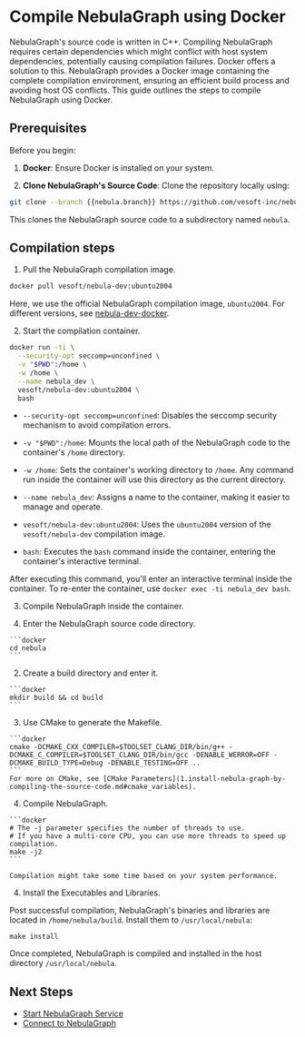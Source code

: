 
# Compile NebulaGraph using Docker

NebulaGraph's source code is written in C++. Compiling NebulaGraph requires certain dependencies which might conflict with host system dependencies, potentially causing compilation failures. Docker offers a solution to this. NebulaGraph provides a Docker image containing the complete compilation environment, ensuring an efficient build process and avoiding host OS conflicts. This guide outlines the steps to compile NebulaGraph using Docker.

## Prerequisites

Before you begin:

1. **Docker**: Ensure Docker is installed on your system.
  
2. **Clone NebulaGraph's Source Code**: Clone the repository locally using:
   
  ```bash
  git clone --branch {{nebula.branch}} https://github.com/vesoft-inc/nebula.git
  ```

  This clones the NebulaGraph source code to a subdirectory named `nebula`.

## Compilation steps

1. Pull the NebulaGraph compilation image.
   
  ```bash
  docker pull vesoft/nebula-dev:ubuntu2004
  ```

   Here, we use the official NebulaGraph compilation image, `ubuntu2004`. For different versions, see [nebula-dev-docker](https://github.com/vesoft-inc/nebula-dev-docker/#nebula-graph-development-docker-image).

2. Start the compilation container.
   
  ```bash
  docker run -ti \
    --security-opt seccomp=unconfined \
    -v "$PWD":/home \
    -w /home \
    --name nebula_dev \
    vesoft/nebula-dev:ubuntu2004 \
    bash
  ```

  - `--security-opt seccomp=unconfined`: Disables the seccomp security mechanism to avoid compilation errors.

  - `-v "$PWD":/home`: Mounts the local path of the NebulaGraph code to the container's `/home` directory.

  - `-w /home`: Sets the container's working directory to `/home`. Any command run inside the container will use this directory as the current directory.

  - `--name nebula_dev`: Assigns a name to the container, making it easier to manage and operate.

  - `vesoft/nebula-dev:ubuntu2004`: Uses the `ubuntu2004` version of the `vesoft/nebula-dev` compilation image.

  - `bash`: Executes the `bash` command inside the container, entering the container's interactive terminal.

  After executing this command, you'll enter an interactive terminal inside the container. To re-enter the container, use `docker exec -ti nebula_dev bash`.

3. Compile NebulaGraph inside the container.
   
  1. Enter the NebulaGraph source code directory.

    ```docker
    cd nebula
    ```

  2. Create a build directory and enter it.

    ```docker
    mkdir build && cd build
    ```
  
  3. Use CMake to generate the Makefile.
  
    ```docker
    cmake -DCMAKE_CXX_COMPILER=$TOOLSET_CLANG_DIR/bin/g++ -DCMAKE_C_COMPILER=$TOOLSET_CLANG_DIR/bin/gcc -DENABLE_WERROR=OFF -DCMAKE_BUILD_TYPE=Debug -DENABLE_TESTING=OFF ..
    ```
    For more on CMake, see [CMake Parameters](1.install-nebula-graph-by-compiling-the-source-code.md#cmake_variables).
  
  4. Compile NebulaGraph.
  
    ```docker
    # The -j parameter specifies the number of threads to use.
    # If you have a multi-core CPU, you can use more threads to speed up compilation.
    make -j2
    ```

    Compilation might take some time based on your system performance. 

4. Install the Executables and Libraries.

  Post successful compilation, NebulaGraph's binaries and libraries are located in `/home/nebula/build`. Install them to `/usr/local/nebula`:
  
  ```docker
  make install
  ```

Once completed, NebulaGraph is compiled and installed in the host directory `/usr/local/nebula`.

## Next Steps

- [Start NebulaGraph Service](../manage-service.md)
- [Connect to NebulaGraph](../connect-to-nebula-graph.md)
